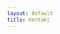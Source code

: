 ```yaml
---
layout: default
title: Kontakt
---
```

<script src="/js/papaparse.min.js"></script>
<script src="https://cdnjs.cloudflare.com/ajax/libs/Chart.js/2.7.1/Chart.min.js"></script>



<div id="content">
    <div class="container">
        <div class="row">
            <div class="col-md-8 offset-md-2">
                <canvas id="myChart" width="500" height="500"></canvas>
                <script>
                function go(data){
                    var labelsv = [];
                    var morrisData = [];
                    morrisData.length = 8;
                    for (var i = 0; i < 8;i++){
                        morrisData[i]= [];
                    }
                    var p = 100;
                    for(var i =0; i< 8;i++){
                        morrisData[i].length = p/4;
                    }
                    for(var i = 1; i < p; i++) {
                        if(data[i][0] != data[i-1][0])
                            labelsv.push(data[i][0]);
                        var j = labelsv.length;
                        switch(data[i][1]){
                            case "Demoskop":
                                console.log("tes");
                                morrisData[0].splice(j,0,data[i][2]);
                                break;
                            case "Inizio":
                                morrisData[1].splice(j,0,data[i][2]);
                                break;
                            case "YouGov":
                                morrisData[2].splice(j,0,data[i][2]);
                                break;
                            case "Ipsos":
                                morrisData[3].splice(j,0,data[i][2]);
                                break;
                            case "Sifo":
                                morrisData[4].splice(j,0,data[i][2]);
                                break;
                            case "Sentio":
                                morrisData[5].splice(j,0,data[i][2]);
                                break;
                            case "SCB":
                                morrisData[6].splice(j,data[i][2]);
                                break;
                            case "Novus":
                                morrisData[7].splice(j,0,data[i][2]);
                                break;
                            }
                    }
                    var ctx = document.getElementById("myChart").getContext("2d");
                    console.log(morrisData[0]);
                    var myChart = new Chart(ctx,{
                        label: "Moderaterna",
                        type: 'line',
                        data: {
                            labels: labelsv,
                            datasets: [{
                                    label: "Demoskop",
                                    fill: false,
                                    data:morrisData[0]
                                },{
                                    label: "Inizio",
                                    fill: false,
                                    data:morrisData[1]
                                },{
                                    label: "YouGov",
                                    fill: false,
                                    data:morrisData[2]
                                },{
                                    label: "Ipsos",
                                    fill: false,
                                    data:morrisData[3]
                                },{
                                    label: "Sifo",
                                    fill: false,
                                    data:morrisData[4]
                                },{
                                   label: "Sentio",
                                    fill: false,
                                    data:morrisData[5]
                                },{
                                    label: "SCB",
                                    fill: false,
                                    data:morrisData[6]
                                },{
                                    label: "Novus",
                                    fill: false,
                                    data:morrisData[7]
                                }]
                            },
                            options: {
                              title: {
                                display: true,
                                text: 'Moderaterna'
                              }
                            }
                        });
                }
                </script>
            </div>
        </div>
    </div>
</div>

<script>
var Gdata;
function doStuff(data) {
    console.log(data);
    Gdata = data;
}
function parseData(url, callBack) {
    Papa.parse(url, {
        download: true,
        delimiter: ',',
        skipEmptyLines: true,
        complete: function(results) {
            callBack(results.data);
        }
    });
}
parseData("https://raw.githubusercontent.com/MansMeg/SwedishPolls/master/Data/Polls.csv", go);
</script